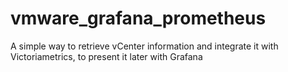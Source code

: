 # vmware_grafana_prometheus
A simple way to retrieve vCenter information and integrate it with Victoriametrics, to present it later with Grafana
